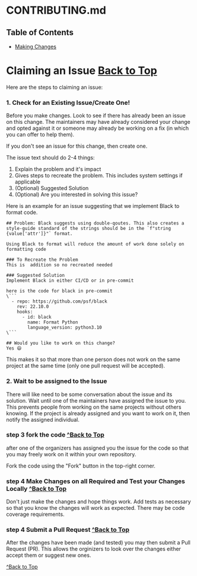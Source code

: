 # CONTRIBUTING.md

## Table of Contents
- [Making Changes](#Making-Changes)

# Claiming an Issue [Back to Top](#Table-of-Contents)
Here are the steps to claiming an issue:

### 1. Check for an Existing Issue/Create One!

Before you make changes. Look to see if there has already been an issue on this change. The maintainers may have already considered your change and opted against it or someone may already be working on a fix (in which you can offer to help them).

If you don't see an issue for this change, then create one. 

The issue text should do 2-4 things:

1. Explain the problem and it's impact
2. Gives steps to recreate the problem. This includes system settings if applicable
3. (Optional) Suggested Solution
4. (Optional) Are you interested in solving this issue? 

Here is an example for an issue suggesting that we implement Black to format code.
```
## Problem: Black suggests using double-qoutes. This also creates a style-guide standard of the strings should be in the `f"string {value['attr']}"` format.

Using Black to format will reduce the amount of work done solely on formatting code

### To Recreate the Problem
This is  addition so no recreated needed

### Suggested Solution
Implement Black in either CI/CD or in pre-commit

here is the code for black in pre-commit
\```
  - repo: https://github.com/psf/black
    rev: 22.10.0
    hooks:
      - id: black
        name: Format Python
        language_version: python3.10
\```

## Would you like to work on this change?
Yes 😄 
```
This makes it so that more than one person does not work on the same project at the same time (only one pull request will be accepted). 

### 2. Wait to be assigned to the Issue
There will like need to be some conversation about the issue and its solution. Wait until one of the maintainers have assigned the issue to you. This prevents people from working on the same projects without others knowing. If the project is already assigned and you want to work on it, then notify the assigned individual.

### step 3 fork the code [^Back to Top](#Table-of-Contents)
after one of the organizers has assigned you the issue for the code so that you may freely work on it within your own repository. 

Fork the code using the "Fork" button in the top-right corner.

### step 4 Make Changes on all Required and Test your Changes Locally [^Back to Top](#Table-of-Contents)

Don't just make the changes and hope things work. Add tests as necessary so that you know the changes will work as expected. There may be code coverage requirements.

### step 4 Submit a Pull Request [^Back to Top](#Table-of-Contents)
After the changes have been made (and tested) you may then submit a Pull Request (PR). This allows the orginizers to look over the changes either accept them or suggest new ones.  

[^Back to Top](#Table-of-Contents)

